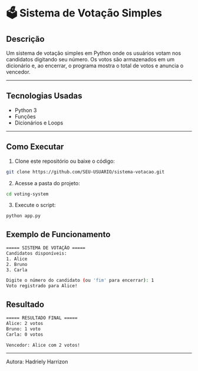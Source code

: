 # 🗳️ Sistema de Votação Simples

##  Descrição
Um sistema de votação simples em Python onde os usuários votam nos candidatos digitando seu número. Os votos são armazenados em um dicionário e, ao encerrar, o programa mostra o total de votos e anuncia o vencedor.

---

##  Tecnologias Usadas
- Python 3  
- Funções  
- Dicionários e Loops  

---

##  Como Executar

1. Clone este repositório ou baixe o código:  
```bash
git clone https://github.com/SEU-USUARIO/sistema-votacao.git
```

 2. Acesse a pasta do projeto:
```bash
cd voting-system
```

3. Execute o script:
```bash
python app.py
```
## Exemplo de Funcionamento

```bash
===== SISTEMA DE VOTAÇÃO =====
Candidatos disponíveis:
1. Alice
2. Bruno
3. Carla

Digite o número do candidato (ou 'fim' para encerrar): 1
Voto registrado para Alice!
```

## Resultado 

```bash
===== RESULTADO FINAL =====
Alice: 2 votos
Bruno: 1 voto
Carla: 0 votos

Vencedor: Alice com 2 votos!
```


---

Autora: Hadriely Harrizon
